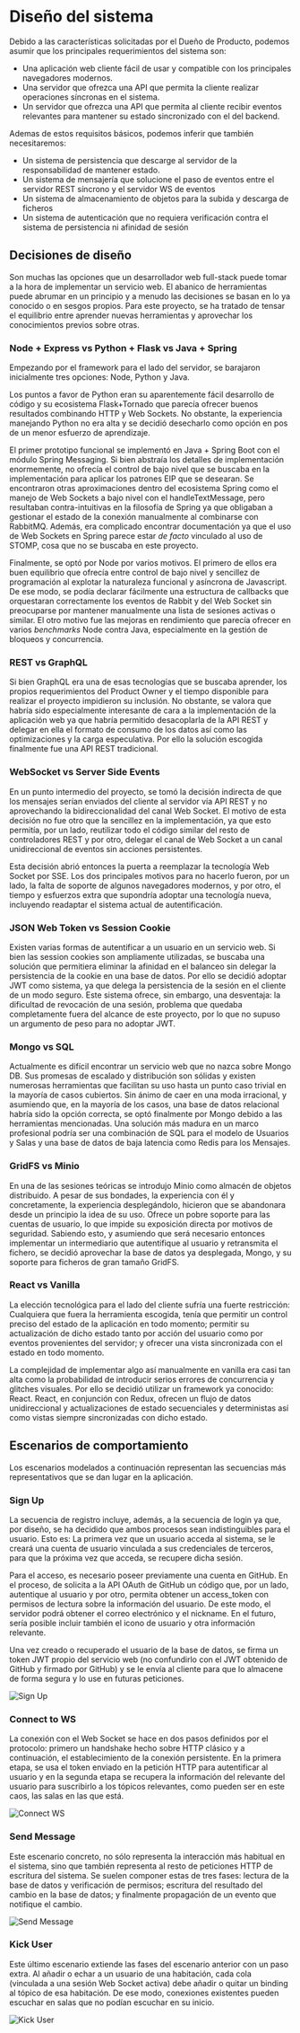 # Diseño del sistema

Debido a las características solicitadas por el Dueño de Producto, podemos asumir que los principales requerimientos del sistema son:

- Una aplicación web cliente fácil de usar y compatible con los principales navegadores modernos.
- Una servidor que ofrezca una API que permita la cliente realizar operaciones síncronas en el sistema.
- Un servidor que ofrezca una API que permita al cliente recibir eventos relevantes para mantener su estado sincronizado con el del backend.

Ademas de estos requisitos básicos, podemos inferir que también necesitaremos:

- Un sistema de persistencia que descarge al servidor de la responsabilidad de mantener estado.
- Un sistema de mensajería que solucione el paso de eventos entre el servidor REST síncrono y el servidor WS de eventos
- Un sistema de almacenamiento de objetos para la subida y descarga de ficheros
- Un sistema de autenticación que no requiera verificación contra el sistema de persistencia ni afinidad de sesión

## Decisiones de diseño

Son muchas las opciones que un desarrollador web full-stack puede tomar a la hora de implementar un servicio web. El abanico de herramientas puede abrumar en un principio y a menudo las decisiones se basan en lo ya conocido o en sesgos propios. Para este proyecto, se ha tratado de tensar el equilibrio entre aprender nuevas herramientas y aprovechar los conocimientos previos sobre otras.

### Node + Express vs Python + Flask vs Java + Spring

Empezando por el framework para el lado del servidor, se barajaron inicialmente tres opciones: Node, Python y Java.

Los puntos a favor de Python eran su aparentemente fácil desarrollo de código y su ecosistema Flask+Tornado que parecía ofrecer buenos resultados combinando HTTP y Web Sockets. No obstante, la experiencia manejando Python no era alta y se decidió desecharlo como opción en pos de un menor esfuerzo de aprendizaje.

El primer prototipo funcional se implementó en Java + Spring Boot con el módulo Spring Messaging. Si bien abstraía los detalles de implementación enormemente, no ofrecía el control de bajo nivel que se buscaba en la implementación para aplicar los patrones EIP que se desearan. Se encontraron otras aproximaciones dentro del ecosistema Spring como el manejo de Web Sockets a bajo nivel con el handleTextMessage, pero resultaban contra-intuitivas en la filosofía de Spring ya que obligaban a gestionar el estado de la conexión manualmente al combinarse con RabbitMQ. Además, era complicado encontrar documentación ya que el uso de Web Sockets en Spring parece estar _de facto_ vinculado al uso de STOMP, cosa que no se buscaba en este proyecto.

Finalmente, se optó por Node por varios motivos. El primero de ellos era buen equilibrio que ofrecía entre control de bajo nivel y sencillez de programación al explotar la naturaleza funcional y asíncrona de Javascript. De ese modo, se podía declarar fácilmente una estructura de callbacks que orquestaran correctamente los eventos de Rabbit y del Web Socket sin preocuparse por mantener manualmente una lista de sesiones activas o similar. El otro motivo fue las mejoras en rendimiento que parecía ofrecer en varios _benchmarks_ Node contra Java, especialmente en la gestión de bloqueos y concurrencia.

### REST vs GraphQL

Si bien GraphQL era una de esas tecnologías que se buscaba aprender, los propios requerimientos del Product Owner y el tiempo disponible para realizar el proyecto impidieron su inclusión. No obstante, se valora que habría sido especialmente interesante de cara a la implementación de la aplicación web ya que habría permitido desacoplarla de la API REST y delegar en ella el formato de consumo de los datos así como las optimizaciones y la carga especulativa. Por ello la solución escogida finalmente fue una API REST tradicional.

### WebSocket vs Server Side Events

En un punto intermedio del proyecto, se tomó la decisión indirecta de que los mensajes serían enviados del cliente al servidor vía API REST y no aprovechando la bidireccionalidad del canal Web Socket. El motivo de esta decisión no fue otro que la sencillez en la implementación, ya que esto permitía, por un lado, reutilizar todo el código similar del resto de controladores REST y por otro, delegar el canal de Web Socket a un canal unidireccional de eventos sin acciones persistentes.

Esta decisión abrió entonces la puerta a reemplazar la tecnología Web Socket por SSE. Los dos principales motivos para no hacerlo fueron, por un lado, la falta de soporte de algunos navegadores modernos, y por otro, el tiempo y esfuerzos extra que supondría adoptar una tecnología nueva, incluyendo readaptar el sistema actual de autentificación.

### JSON Web Token vs Session Cookie

Existen varias formas de autentificar a un usuario en un servicio web. Si bien las session cookies son ampliamente utilizadas, se buscaba una solución que permitiera eliminar la afinidad en el balanceo sin delegar la persistencia de la cookie en una base de datos. Por ello se decidió adoptar JWT como sistema, ya que delega la persistencia de la sesión en el cliente de un modo seguro. Este sistema ofrece, sin embargo, una desventaja: la dificultad de revocación de una sesión, problema que quedaba completamente fuera del alcance de este proyecto, por lo que no supuso un argumento de peso para no adoptar JWT.

### Mongo vs SQL

Actualmente es difícil encontrar un servicio web que no nazca sobre Mongo DB. Sus promesas de escalado y distribución son sólidas y existen numerosas herramientas que facilitan su uso hasta un punto caso trivial en la mayoría de casos cubiertos. Sin ánimo de caer en una moda irracional, y asumiendo que, en la mayoría de los casos, una base de datos relacional habría sido la opción correcta, se optó finalmente por Mongo debido a las herramientas mencionadas. Una solución más madura en un marco profesional podría ser una combinación de SQL para el modelo de Usuarios y Salas y una base de datos de baja latencia como Redis para los Mensajes.

### GridFS vs Minio

En una de las sesiones teóricas se introdujo Minio como almacén de objetos distribuido. A pesar de sus bondades, la experiencia con él y concretamente, la experiencia desplegándolo, hicieron que se abandonara desde un principio la idea de su uso. Ofrece un pobre soporte para las cuentas de usuario, lo que impide su exposición directa por motivos de seguridad. Sabiendo esto, y asumiendo que será necesario entonces implementar un intermediario que autentifique al usuario y retransmita el fichero, se decidió aprovechar la base de datos ya desplegada, Mongo, y su soporte para ficheros de gran tamaño GridFS.

### React vs Vanilla

La elección tecnológica para el lado del cliente sufría una fuerte restricción: Cualquiera que fuera la herramienta escogida, tenía que permitir un control preciso del estado de la aplicación en todo momento; permitir su actualización de dicho estado tanto por acción del usuario como por eventos provenientes del servidor; y ofrecer una vista sincronizada con el estado en todo momento.

La complejidad de implementar algo así manualmente en vanilla era casi tan alta como la probabilidad de introducir serios errores de concurrencia y glitches visuales. Por ello se decidió utilizar un framework ya conocido: React. React, en conjunción con Redux, ofrecen un flujo de datos unidireccional y actualizaciones de estado secuenciales y deterministas así como vistas siempre sincronizadas con dicho estado.

## Escenarios de comportamiento

Los escenarios modelados a continuación representan las secuencias más representativos que se dan lugar en la aplicación.

### Sign Up

La secuencia de registro incluye, además, a la secuencia de login ya que, por diseño, se ha decidido que ambos procesos sean indistinguibles para el usuario. Esto es: La primera vez que un usuario acceda al sistema, se le creará una cuenta de usuario vinculada a sus credenciales de terceros, para que la próxima vez que acceda, se recupere dicha sesión.

Para el acceso, es necesario poseer previamente una cuenta en GitHub. En el proceso, de solicita a la API OAuth de GitHub un código que, por un lado, autentique al usuario y por otro, permita obtener un access_token con permisos de lectura sobre la información del usuario. De este modo, el servidor podrá obtener el correo electrónico y el nickname. En el futuro, sería posible incluir también el icono de usuario y otra información relevante.

Una vez creado o recuperado el usuario de la base de datos, se firma un token JWT propio del servicio web (no confundirlo con el JWT obtenido de GitHub y firmado por GitHub) y se le envía al cliente para que lo almacene de forma segura y lo use en futuras peticiones.

![Sign Up](../images/sign_up.png)

### Connect to WS

La conexión con el Web Socket se hace en dos pasos definidos por el protocolo: primero un handshake hecho sobre HTTP clásico y a continuación, el establecimiento de la conexión persistente. En la primera etapa, se usa el token enviado en la petición HTTP para autentificar al usuario y en la segunda etapa se recupera la información del relevante del usuario para suscribirlo a los tópicos relevantes, como pueden ser en este caos, las salas en las que está.

![Connect WS](../images/connect_ws.png)

### Send Message

Este escenario concreto, no sólo representa la interacción más habitual en el sistema, sino que también representa al resto de peticiones HTTP de escritura del sistema. Se suelen componer estas de tres fases: lectura de la base de datos y verificación de permisos; escritura del resultado del cambio en la base de datos; y finalmente propagación de un evento que notifique el cambio.

![Send Message](../images/send_msg.png)

### Kick User

Este último escenario extiende las fases del escenario anterior con un paso extra. Al añadir o echar a un usuario de una habitación, cada cola (vinculada a una sesión Web Socket activa) debe añadir o quitar un binding al tópico de esa habitación. De ese modo, conexiones existentes pueden escuchar en salas que no podían escuchar en su inicio.

![Kick User](../images/kick_user.png)
